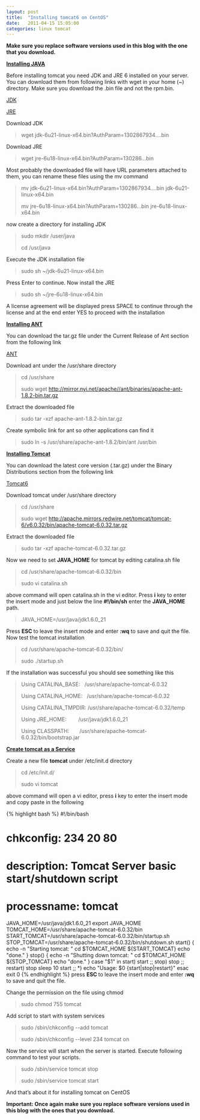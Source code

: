 ```yaml
---
layout: post
title:  "Installing tomcat6 on CentOS"
date:   2011-04-15 15:05:00
categories: linux tomcat
---
```


<strong>Make sure you replace software versions used in this blog with the one that you download.</strong>

<span style="text-decoration: underline;"><strong>Installing JAVA</strong></span>

Before installing tomcat you need JDK and JRE 6 installed on your server. You can download them from following links with wget in your home (~) directory. Make sure you download the .bin file and not the rpm.bin.

<a href="http://java.sun.com/javase/downloads/widget/jdk6.jsp" target="_blank">JDK</a>

<a href="https://cds.sun.com/is-bin/INTERSHOP.enfinity/WFS/CDS-CDS_Developer-Site/en_US/-/USD/ViewProductDetail-Start?ProductRef=jre-6u18-oth-JPR@CDS-CDS_Developer" target="_blank">JRE</a>

Download JDK
<blockquote>wget jdk-6u21-linux-x64.bin?AuthParam=1302867934….bin</blockquote>
Download JRE
<blockquote>wget jre-6u18-linux-x64.bin?AuthParam=130286…bin</blockquote>
Most probably the downloaded file will have URL parameters attached to them, you can rename these files using the mv command
<blockquote>mv jdk-6u21-linux-x64.bin?AuthParam=1302867934….bin jdk-6u21-linux-x64.bin

mv jre-6u18-linux-x64.bin?AuthParam=130286…bin jre-6u18-linux-x64.bin</blockquote>
now create a directory for installing JDK
<blockquote>sudo mkdir /user/java

cd /usr/java</blockquote>
Execute the JDK installation file
<blockquote>sudo sh ~/jdk-6u21-linux-x64.bin</blockquote>
Press Enter to continue. Now install the JRE
<blockquote>sudo sh ~/jre-6u18-linux-x64.bin</blockquote>
A license agreement will be displayed press SPACE to continue through the license and at the end enter YES to proceed with the installation

<span style="text-decoration: underline;"><strong>Installing ANT</strong></span>

You can download the tar.gz file under the Current Release of Ant section from the following link

<a href="http://ant.apache.org/bindownload.cgi" target="_blank">ANT</a>

Download ant under the /usr/share directory
<blockquote>cd /usr/share

sudo wget http://mirror.nyi.net/apache//ant/binaries/apache-ant-1.8.2-bin.tar.gz</blockquote>
Extract the downloaded file
<blockquote>sudo tar -xzf apache-ant-1.8.2-bin.tar.gz</blockquote>
Create symbolic link for ant so other applications can find it
<blockquote>sudo ln -s /usr/share/apache-ant-1.8.2/bin/ant /usr/bin</blockquote>
<span style="text-decoration: underline;"><strong>Installing Tomcat</strong></span>

You can download the latest core version (.tar.gz) under the Binary Distributions section from the following link

<a href="http://tomcat.apache.org/download-60.cgi" target="_blank">Tomcat6 </a>

Download tomcat under /usr/share directory
<blockquote>cd /usr/share

sudo wget http://apache.mirrors.redwire.net/tomcat/tomcat-6/v6.0.32/bin/apache-tomcat-6.0.32.tar.gz</blockquote>
Extract the downloaded file
<blockquote>sudo tar -xzf apache-tomcat-6.0.32.tar.gz</blockquote>
Now we need to set <strong>JAVA_HOME</strong> for tomcat by editing catalina.sh file
<blockquote>cd /usr/share/apache-tomcat-6.0.32/bin

sudo vi catalina.sh</blockquote>
above command will open catalina.sh in the vi editor. Press <strong>i</strong> key to enter the insert mode and just below the line <strong>#!/bin/sh</strong> enter the <strong>JAVA_HOME</strong> path.
<blockquote>JAVA_HOME=/usr/java/jdk1.6.0_21</blockquote>
Press <strong>ESC </strong>to leave the insert mode and enter <strong>:wq</strong> to save and quit the file. Now test the tomcat installation
<blockquote>cd /usr/share/apache-tomcat-6.0.32/bin/

sudo ./startup.sh</blockquote>
If the installation was successful you should see something like this
<blockquote>Using CATALINA_BASE:   /usr/share/apache-tomcat-6.0.32

Using CATALINA_HOME:   /usr/share/apache-tomcat-6.0.32

Using CATALINA_TMPDIR: /usr/share/apache-tomcat-6.0.32/temp

Using JRE_HOME:        /usr/java/jdk1.6.0_21

Using CLASSPATH:       /usr/share/apache-tomcat-6.0.32/bin/bootstrap.jar</blockquote>
<span style="text-decoration: underline;"><strong>Create tomcat as a Service</strong></span>

Create a new file <strong>tomcat </strong>under /etc/init.d directory
<blockquote>cd /etc/init.d/

sudo vi tomcat</blockquote>
above command will open a vi editor, press <strong>i</strong> key to enter the insert mode and copy paste in the following

{% highlight bash %}
#!/bin/bash
# chkconfig: 234 20 80
# description: Tomcat Server basic start/shutdown script
# processname: tomcat
JAVA_HOME=/usr/java/jdk1.6.0_21
export JAVA_HOME
TOMCAT_HOME=/usr/share/apache-tomcat-6.0.32/bin
START_TOMCAT=/usr/share/apache-tomcat-6.0.32/bin/startup.sh
STOP_TOMCAT=/usr/share/apache-tomcat-6.0.32/bin/shutdown.sh
start() {
echo -n "Starting tomcat: "
cd $TOMCAT_HOME
${START_TOMCAT}
echo "done."
}
stop() {
echo -n "Shutting down tomcat: "
cd $TOMCAT_HOME
${STOP_TOMCAT}
echo "done."
}
case "$1" in
start)
start
;;
stop)
stop
;;
restart)
stop
sleep 10
start
;;
*)
echo "Usage: $0 {start|stop|restart}"
esac
exit 0
{% endhighlight %}
press <strong>ESC </strong>to leave the insert mode and enter <strong>:wq</strong> to save and quit the file.

Change the permission on the file using chmod
<blockquote>sudo chmod 755 tomcat</blockquote>
Add script to start with system services
<blockquote>sudo /sbin/chkconfig --add tomcat

sudo /sbin/chkconfig --level 234 tomcat on</blockquote>
Now the service will start when the server is started. Execute following command to test your scripts.
<blockquote>sudo /sbin/service tomcat stop

sudo /sbin/service tomcat start</blockquote>
And that’s about it for installing tomcat on CentOS

<strong>Important: Once again make sure you replace software versions used in this blog with the ones that you download.</strong>